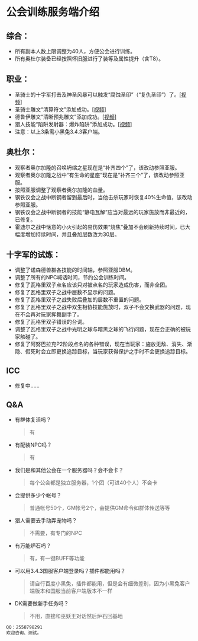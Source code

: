 # 公会训练服务端介绍
## 综合：
- 所有副本人数上限调整为40人，方便公会进行训练。
- 所有奥杜尔装备已经按照怀旧服进行了装等及属性提升（含T8）。
 
## 职业：
- 圣骑士的十字军打击及神圣风暴可以触发“腐蚀圣印”（“复仇圣印”）了。<a href="https://www.bilibili.com/video/BV1TueZeXEif/?spm_id_from=333.999.0.0" target="_blank">[视频]</a>
- 圣骑士雕文“清算符文”添加成功。<a href="https://www.bilibili.com/video/BV1TueZeXEif/?spm_id_from=333.999.0.0" target="_blank">[视频]</a>
- 德鲁伊雕文“清晰预兆雕文”添加成功。<a href="https://www.bilibili.com/video/BV17s8be5EKJ/?spm_id_from=333.999.0.0" target="_blank">[视频]</a>
- 猎人技能“陷阱发射器：爆炸陷阱”添加成功。<a href="https://www.bilibili.com/video/BV1Lz8cecEAx/?spm_id_from=333.999.0.0" target="_blank">[视频]</a>
- 注意：以上3条需小黑兔3.4.3客户端。
  
## 奥杜尔：
- 观察者奥尔加隆的召唤坍缩之星现在是“补齐四个”了，该改动参照亚服。
- 观察者奥尔加隆之战中“有生命的星座”现在是“补齐三个”了，该改动参照亚服。
- 按照亚服调整了观察者奥尔加隆的血量。
- 钢铁议会之战中断钢者留到最后时，当他击杀玩家时恢复40%生命值，该改动参照亚服。
- 钢铁议会之战中断钢者的技能“静电瓦解”应当对最远的玩家施放而非最近的，已修复。
- 霍迪尔之战中惬意的小火引起的易伤效果“烧焦”叠加不会刷新持续时间，已大幅度增加持续时间，并且叠加层数改为30层。
  
## 十字军的试炼：
- 调整了诺森德兽群各技能的时间轴，参照亚服DBM。
- 调整了所有的NPC喊话时间，节约公会训练时间。
- 修复了瓦格里双子点名应该只对被点名的玩家造成伤害，而非全团。
- 修复了瓦格里双子之战中层数不显示的问题。
- 修复了瓦格里双子之战失败后叠加的层数不重置的问题。
- 修复了瓦格里双子之战中双生相协技能施放时，双子不会交换武器的问题，现在不会再对玩家挥舞副手了。
- 修复了瓦格里双子错误的台词。
- 调整了瓦格里双子之战中光明之球与暗黑之球的飞行问题，现在会正确的被玩家触碰了。
- 修复了阿努巴拉克P2阶段点名的各种错误，现在当玩家：施放无敌、消失、渐隐、假死时会立即更换追踪目标，当玩家获得保护之手时不会更换追踪目标。

## ICC
- 修复中……

## Q&A  
- 有群体复活吗？  
  > 有
- 有配装NPC吗？
  > 有
- 我们是和其他公会在一个服务器吗？会不会卡？
  > 每个公会都是独立服务器，1个团（可进40个人）不会卡
- 会提供多少个帐号？
  > 普通帐号50个，GM帐号2个，会提供GM命令如群体传送等等
- 猎人需要去手动弄宠物吗？
  > 不需要，有专门的NPC
- 有万能炉石吗？
  > 有，有一键BUFF等功能
- 可以用3.4.3国服客户端登录吗？插件都能用吗？
  > 请自行百度小黑兔，插件都能用，但是会有细微差别，因为小黑兔客户端版本和国服当前客户端版本不一样
- DK需要做新手任务吗？
  > 不用，直接和巫妖王对话然后炉石回基地


```markdown
QQ：2558798291
欢迎咨询、测试。
```

